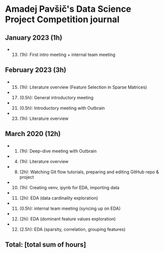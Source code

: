 # Amadej Pavšič's Data Science Project Competition journal

## January 2023 (1h)
* 13. (1h): First intro meeting + internal team meeting

## February 2023 (3h)
* 15. (1h): Literature overview (Feature Selection in Sparse Matrices)
* 17. (0.5h): General introductory meeting
* 21. (0.5h): Introductory meeting with Outbrain
* 23. (1h): Literature overview

## March 2020 (12h)
* 1. (1h): Deep-dive meeting with Outbrain
* 4. (1h): Literature overview
* 8. (2h): Watching Git flow tutorials, preparing and editing GitHub repo & project
* 10. (1h): Creating venv, ipynb for EDA, importing data
* 11. (2h): EDA (data cardinality exploration)
* 11. (0.5h): internal team meeting (syncing up on EDA)
* 12. (2h): EDA (dominant feature values exploration)
* 12. (2.5h): EDA (sparsity, correlation, grouping features)

## Total: [total sum of hours]

